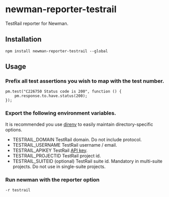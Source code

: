# newman-reporter-testrail

TestRail reporter for Newman.

## Installation

```
npm install newman-reporter-testrail --global
```

## Usage

### Prefix all test assertions you wish to map with the test number.
```
pm.test("C226750 Status code is 200", function () {
    pm.response.to.have.status(200);
});
```
### Export the following environment variables.

It is recommended you use [direnv](https://github.com/direnv/direnv) to easily maintain directory-specific options.

* TESTRAIL_DOMAIN
TestRail domain.  Do not include protocol.
* TESTRAIL_USERNAME
TestRail username / email.
* TESTRAIL_APIKEY
TestRail [API key](http://docs.gurock.com/testrail-api2/accessing#username_and_api_key).
* TESTRAIL_PROJECTID
TestRail project id.
* TESTRAIL_SUITEID (optional)
TestRail suite id.  Mandatory in multi-suite projects.  Do not use in single-suite projects. 

### Run newman with the reporter option
```
-r testrail
```